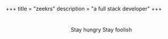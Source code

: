 +++
title = "zeekrs"
description = "a full stack developer"
+++

#

<center>Stay hungry Stay foolish</center>
